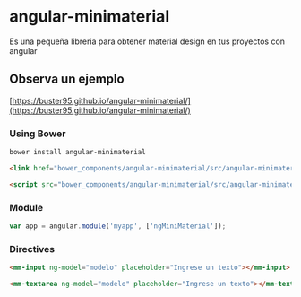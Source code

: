 # angular-minimaterial
Es una pequeña libreria para obtener material design en tus proyectos con angular

## Observa un ejemplo
[https://buster95.github.io/angular-minimaterial/](https://buster95.github.io/angular-minimaterial/)

### Using Bower
  
``` bash
bower install angular-minimaterial
```

```html
<link href="bower_components/angular-minimaterial/src/angular-minimaterial.min.js"></link>
```

```html
<script src="bower_components/angular-minimaterial/src/angular-minimaterial.min.css"></script>
```

### Module

```javascript
var app = angular.module('myapp', ['ngMiniMaterial']);
```

### Directives

```html
<mm-input ng-model="modelo" placeholder="Ingrese un texto"></mm-input>
```

```html
<mm-textarea ng-model="modelo" placeholder="Ingrese un texto"></mm-textarea>
```